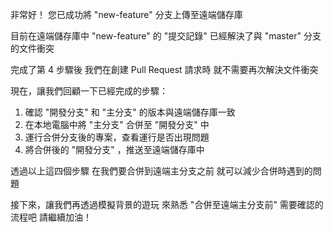 非常好！
您已成功將 "new-feature" 分支上傳至遠端儲存庫

目前在遠端儲存庫中
"new-feature" 的 "提交記錄"
已經解決了與 "master" 分支的文件衝突

完成了第 4 步驟後
我們在創建 Pull Request 請求時
就不需要再次解決文件衝突

現在，讓我們回顧一下已經完成的步驟：
1. 確認 "開發分支" 和 "主分支" 的版本與遠端儲存庫一致
2. 在本地電腦中將 "主分支" 合併至 "開發分支" 中
3. 運行合併分支後的專案，查看運行是否出現問題
4. 將合併後的 "開發分支" ，推送至遠端儲存庫中

透過以上這四個步驟
在我們要合併到遠端主分支之前
就可以減少合併時遇到的問題

接下來，讓我們再透過模擬背景的遊玩
來熟悉 "合併至遠端主分支前" 需要確認的流程吧
請繼續加油！